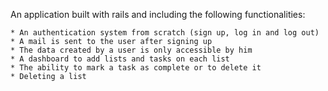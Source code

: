 An application built with rails and including the following functionalities: 

	* An authentication system from scratch (sign up, log in and log out)
	* A mail is sent to the user after signing up 
	* The data created by a user is only accessible by him 
	* A dashboard to add lists and tasks on each list 
	* The ability to mark a task as complete or to delete it 
	* Deleting a list 


